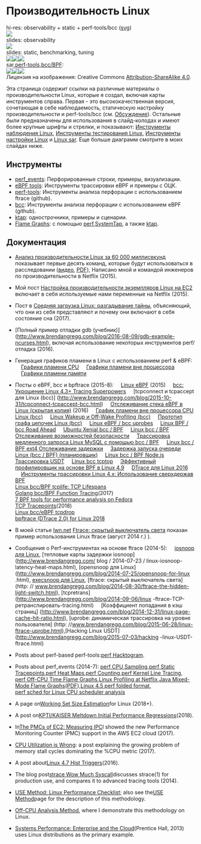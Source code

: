 # Производительность Linux

hi-res: observability + static + perf-tools/bcc ([svg](http://www.brendangregg.com/Perf/linux_perf_tools_full.svg))  
[![](/images/linux_perf_tools_full_1000.jpg)](http://www.brendangregg.com/Perf/linux_perf_tools_full.png)  
slides: observability  
[![](/images/linux_observability_tools.png)](http://www.brendangregg.com/Perf/linux_observability_tools.png)  
slides: static, benchmarking, tuning  
[![](/images/linux_static_tools_333.png)](http://www.brendangregg.com/Perf/linux_static_tools.png)[![](/images/linux_benchmarking_tools_333.png)](http://www.brendangregg.com/Perf/linux_benchmarking_tools.png)[![](/images/linux_tuning_tools_333.png)](http://www.brendangregg.com/Perf/linux_tuning_tools.png)  
sar,[perf-tools](https://github.com/brendangregg/perf-tools#contents),[bcc/BPF](https://github.com/iovisor/bcc#tools):  
[![](/images/linux_observability_sar_333.png)](http://www.brendangregg.com/Perf/linux_observability_sar.png)[![](/images/perf-tools_2016_333.png)](http://www.brendangregg.com/Perf/perf-tools_2016.png)[![](/images/bcc_tracing_tools_2016_333.png)](http://www.brendangregg.com/Perf/bcc_tracing_tools.png)  
Лицензия на изображения: Creative Commons [Attribution-ShareAlike 4.0](http://creativecommons.org/licenses/by-sa/4.0/).  

Эта страница содержит ссылки на различные материалы о производительности Linux, которые я создал, включая карты инструментов справа. Первая - это высококачественная версия, сочетающая в себе наблюдаемость, статическую настройку производительности и perf-tools/bcc (см. [Обсуждение](https://www.reddit.com/r/linux/comments/4x4smu/linux_performance_tools_full_version_draft/)). Остальные были предназначены для использования в слайд-колодах и имеют более крупные шрифты и стрелки, и показывают: [Инструменты наблюдения Linux](http://www.brendangregg.com/Perf/linux_observability_tools.png), [Инструменты тестирования Linux](http://www.brendangregg.com/Perf/linux_benchmarking_tools.png), [Инструменты настройки Linux](http://www.brendangregg.com/Perf/linux_tuning_tools.png) и [Linux sar](http://www.brendangregg.com/Perf/linux_observability_sar). Еще больше диаграмм смотрите в моих слайдах ниже.

## Инструменты

*   [perf\_events](http://www.brendangregg.com/perf.html): Перфорированные строки, примеры, визуализации.
*   [eBPF tools](http://www.brendangregg.com/ebpf.html): Инструменты трассировки eBPF и примеры с ОЦК.
*   [perf-tools](https://github.com/brendangregg/perf-tools): Инструменты анализа перфорации с использованием ftrace (github).
*   [bcc](https://github.com/iovisor/bcc#tools): Инструменты анализа перфорации с использованием eBPF (github).
*   [ktap](http://www.brendangregg.com/ktap.html): однострочники, примеры и сценарии.
*   [Flame Graphs](http://www.brendangregg.com/flamegraphs.html): с помощью [perf](http://www.brendangregg.com/FlameGraphs/cpuflamegraphs.html#perf),[SystemTap](http://www.brendangregg.com/FlameGraphs/cpuflamegraphs.html#SystemTap), а также [ktap](http://www.brendangregg.com/FlameGraphs/cpuflamegraphs.html#ktap).

## Документация

*   [Анализ производительности Linux за 60 000 миллисекунд](http://techblog.netflix.com/2015/11/linux-performance-analysis-in-60s.html) показывает первые десять команд, которые будут использоваться в расследовании ([видео](http://www.brendangregg.com/blog/2015-12-03/linux-perf-60s-video.html), [PDF](http://www.brendangregg.com/Articles/Netflix_Linux_Perf_Analysis_60s.pdf)), Написано мной и командой инженеров по производительности в Netflix (2015).
*   Мой пост [Настройка производительности экземпляров Linux на ЕС2](http://www.brendangregg.com/blog/2015-03-03/performance-tuning-linux-instances-on-ec2.html) включает в себя используемые нами переменные на Netflix (2015).
*   Пост в [Средняя загрузка Linux: разгадывание тайны](http://www.brendangregg.com/blog/2017-08-08/linux-load-averages.html), объясняющий, что они из себя представляют и почему они включают в себя состояние сна (2017).
*   [Полный пример отладки gdb (учебник)] (http://www.brendangregg.com/blog/2016-08-09/gdb-example-ncurses.html), включая использование некоторых инструментов perf/отладка (2016).
*   Генерация графиков пламени в Linux с использованием perf & eBPF:
    [Графики пламени CPU](http://www.brendangregg.com/FlameGraphs/cpuflamegraphs.html#Linux)
    [Графики пламени вне процессора](http://www.brendangregg.com/FlameGraphs/offcpuflamegraphs.html#Linux)
    [Графики пламени памяти](http://www.brendangregg.com/FlameGraphs/memoryflamegraphs.html#Linux)
*   Посты о eBPF, bcc и bpftrace (2015-8):
    [Linux eBPF](http://www.brendangregg.com/blog/2015-05-15/ebpf-one-small-step.html) (2015)
    [bcc: Укрощение Linux 4.3+ Tracing Superpowers](http://www.brendangregg.com/blog/2015-09-22/bcc-linux-4.3-tracing.html)
    [tcpconnect и tcpaccept для Linux (bcc)] (http://www.brendangregg.com/blog/2015-10-31/tcpconnect-tcpaccept-bcc.html)
    [Отслеживание стека eBPF в Linux (скрытая копия)](http://www.brendangregg.com/blog/2016-01-18/ebpf-stack-trace-hack.html) (2016)
    [График пламени вне процессора CPU Linux (bcc)](http://www.brendangregg.com/blog/2016-01-20/ebpf-offcpu-flame-graph.html)
    [Linux Wakeup и Off-Wake Profiling (bcc)](http://www.brendangregg.com/blog/2016-02-01/linux-wakeup-offwake-profiling.html)
    [Прототип графа цепочек Linux (bcc)](http://www.brendangregg.com/blog/2016-02-05/ebpf-chaingraph-prototype.html)
    [Linux eBPF / bcc uprobes](http://www.brendangregg.com/blog/2016-02-08/linux-ebpf-bcc-uprobes.html)
    [Linux BPF / bcc Road Ahead](http://www.brendangregg.com/blog/2016-03-28/linux-bpf-bcc-road-ahead-2016.html)
    [Ubuntu Xenial bcc / BPF](http://www.brendangregg.com/blog/2016-06-14/ubuntu-xenial-bcc-bpf.html)
    [Linux bcc / BPF Отслеживание возможностей безопасности](http://www.brendangregg.com/blog/2016-10-01/linux-bcc-security-capabilities.html)
    [Трассировка медленного запроса Linux MySQL с помощью bcc / BPF](http://www.brendangregg.com/blog/2016-10-04/linux-bcc-mysqld-qslower.html)
    [Linux bcc / BPF ext4 Отслеживание задержки](http://www.brendangregg.com/blog/2016-10-06/linux-bcc-ext4dist-ext4slower.html)
    [Задержка запуска очереди Linux (bcc / BPF) (планировщик)](http://www.brendangregg.com/blog/2016-10-08/linux-bcc-runqlat.html)
    [Linux bcc / BPF Node.js Трассировка USDT](http://www.brendangregg.com/blog/2016-10-12/linux-bcc-nodejs-usdt.html)
    [Linux bcc tcptop](http://www.brendangregg.com/blog/2016-10-15/linux-bcc-tcptop.html)
    [Эффективный профилировщик на основе BPF в Linux 4.9](http://www.brendangregg.com/blog/2016-10-21/linux-efficient-profiler.html)
    [DTrace для Linux 2016](http://www.brendangregg.com/blog/2016-10-27/dtrace-for-linux-2016.html)
    [Инструменты трассировки Linux 4.x: Использование сверхдержав BPF](http://www.slideshare.net/brendangregg/linux-4x-tracing-tools-using-bpf-superpowers)  
    [Linux bcc/BPF tcplife: TCP Lifespans](http://www.brendangregg.com/blog/2016-11-30/linux-bcc-tcplife.html)  
    [Golang bcc/BPF Function Tracing](http://www.brendangregg.com/blog/2017-01-31/golang-bcc-bpf-function-tracing.html)(2017)  
    [7 BPF tools for performance analysis on Fedora](https://opensource.com/article/17/11/bccbpf-performance)  
    [TCP Tracepoints](http://www.brendangregg.com/blog/2018-03-22/tcp-tracepoints.html)(2018)  
    [Linux bcc/eBPF tcpdrop](http://www.brendangregg.com/blog/2018-05-31/linux-tcpdrop.html)  
    [bpftrace (DTrace 2.0) for Linux 2018](http://www.brendangregg.com/blog/2018-10-08/dtrace-for-linux-2018.html)  
    
*   В моей статье [lwn.net](http://lwn.net/) [Ftrace: скрытый выключатель света](http://lwn.net/Articles/608497/) показан пример использования Linux ftrace (август 2014 г.) ).
*   Сообщения о Perf-инструментах на основе ftrace (2014-5):
    [iosnoop для Linux](http://www.brendangregg.com/blog/2014-07-16/iosnoop-for-linux.html), [тепловые карты задержки iosnoop](http://www.brendangregg.com/ blog / 2014-07-23 / linux-iosnoop-latency-heat-maps.html), [opensnoop для Linux](http://www.brendangregg.com/blog/2014-07-25/opensnoop-for-linux .html), [execsnoop для Linux](http://www.brendangregg.com/blog/2014-07-28/execsnoop-for-linux.html), [ftrace: скрытый выключатель света](http: // www.brendangregg.com/blog/2014-08-30/ftrace-the-hidden-light-switch.html), [tcpretrans](http://www.brendangregg.com/blog/2014-09-06/linux -ftrace-ТСР-ретранслировать-tracing.html)
    [Коэффициент попадания в кэш страниц] (http://www.brendangregg.com/blog/2014-12-31/linux-page-cache-hit-ratio.html), [uprobe: динамическая трассировка на уровне пользователя] (http: //www.brendangregg.com/blog/2015-06-28/linux-ftrace-uprobe.html),[Hacking Linux USDT] (http://www.brendangregg.com/blog/2015-07-03/hacking -linux-USDT-ftrace.html)
*   Posts about perf-based perf-tools:[perf Hacktogram](http://www.brendangregg.com/blog/2014-07-10/perf-hacktogram.html).
*   Posts about perf\_events (2014-7):
    [perf CPU Sampling](http://www.brendangregg.com/blog/2014-06-22/perf-cpu-sample.html),[perf Static Tracepoints](http://www.brendangregg.com/blog/2014-06-29/perf-static-tracepoints.html),[perf Heat Maps](http://www.brendangregg.com/blog/2014-07-01/perf-heat-maps.html),[perf Counting](http://www.brendangregg.com/blog/2014-07-03/perf-counting.html),[perf Kernel Line Tracing](http://www.brendangregg.com/blog/2014-09-11/perf-kernel-line-tracing.html),  
    [perf Off-CPU Time Flame Graphs](http://www.brendangregg.com/blog/2015-02-26/linux-perf-off-cpu-flame-graph.html),[Linux Profiling at Netflix](http://www.brendangregg.com/blog/2015-02-27/linux-profiling-at-netflix.html),[Java Mixed-Mode Flame Graphs](http://techblog.netflix.com/2015/07/java-in-flames.html)([PDF](http://www.brendangregg.com/Articles/Netflix_Java_in_Flames.pdf)),[Linux 4.5 perf folded format](http://www.brendangregg.com/blog/2016-04-30/linux-perf-folded.html),  
    [perf sched for Linux CPU scheduler analysis](http://www.brendangregg.com/blog/2017-03-16/perf-sched.html)
*   A page on[Working Set Size Estimation](http://www.brendangregg.com/wss.html)for Linux (2018+).
*   A post on[KPTI/KAISER Meltdown Initial Performance Regressions](http://www.brendangregg.com/blog/2018-02-09/kpti-kaiser-meltdown-performance.html)(2018).
*   In[The PMCs of EC2: Measuring IPC](http://www.brendangregg.com/blog/2017-05-04/the-pmcs-of-ec2.html)I showed the new Performance Monitoring Counter (PMC) support in the AWS EC2 cloud (2017).
*   [CPU Utilization is Wrong](http://www.brendangregg.com/blog/2017-05-09/cpu-utilization-is-wrong.html): a post explaining the growing problem of memory stall cycles dominating the %CPU metric (2017).
*   A post about[Linux 4.7 Hist Triggers](http://www.brendangregg.com/blog/2016-06-08/linux-hist-triggers.html)(2016).
*   The blog post[strace Wow Much Syscall](http://www.brendangregg.com/blog/2014-05-11/strace-wow-much-syscall.html)discusses strace(1) for production use, and compares it to advanced tracing tools (2014).
*   [USE Method: Linux Performance Checklist](http://www.brendangregg.com/USEmethod/use-linux.html); also see the[USE Method](http://www.brendangregg.com/usemethod.html)page for the description of this methodology.
*   [Off-CPU Analysis Method](http://www.brendangregg.com/offcpuanalysis.html), where I demonstrate this methodology on Linux.
*   [Systems Performance: Enterprise and the Cloud](http://www.brendangregg.com/sysperfbook.html)(Prentice Hall, 2013) uses Linux distributions as the primary example.